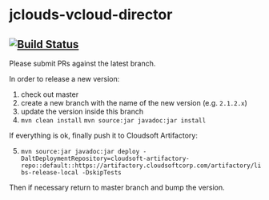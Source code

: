 jclouds-vcloud-director
=======================
[![Build Status](https://api.travis-ci.org/cloudsoft/jclouds-vcloud-director.svg?branch=1.9.x)](https://travis-ci.org/cloudsoft/jclouds-vcloud-director)
-----------------------

Please submit PRs against the latest branch.

In order to release a new version:

1. check out master
2. create a new branch with the name of the new version (e.g. `2.1.2.x`)
3. update the version inside this branch
4. `mvn clean install`
   `mvn source:jar javadoc:jar install`

If everything is ok, finally push it to Cloudsoft Artifactory:

5. `mvn source:jar javadoc:jar deploy -DaltDeploymentRepository=cloudsoft-artifactory-repo::default::https://artifactory.cloudsoftcorp.com/artifactory/libs-release-local -DskipTests`

Then if necessary return to master branch and bump the version.

